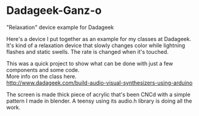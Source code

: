 # Dadageek-Ganz-o
"Relaxation" device example for Dadageek </br>

Here's a device I put together as an example for my classes at Dadageek. </br>
It's kind of a relaxation device that slowly changes color while lightning flashes and static swells. The rate is changed when it's touched.</br>

This was a quick project to show what can be done with just a few components and some code.</br>
More info on the class here. </br>
http://www.dadageek.com/build-audio-visual-synthesizers-using-arduino</br>

The screen is made thick piece of acrylic that's been CNCd with a simple pattern I made in blender. A teensy using its audio.h library is doing all the work.</br>
